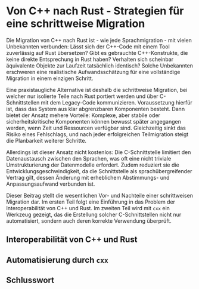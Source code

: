 # Von C++ nach Rust - Strategien für eine schrittweise Migration

Die Migration von C++ nach Rust ist - wie jede Sprachmigration - mit vielen Unbekannten verbunden: 
Lässt sich der C++-Code mit einem Tool zuverlässig auf Rust übersetzen? 
Gibt es gebrauchte C++-Konstrukte, die keine direkte Entsprechung in Rust haben?
Verhalten sich scheinbar äquivalente Objekte zur Laufzeit tatsächlich identisch?
Solche Unbekannten erschweren eine realistische Aufwandsschätzung für eine vollständige Migration in einem einzigen Schritt.

Eine praxistaugliche Alternative ist deshalb die schrittweise Migration, bei welcher nur isolierte Teile nach Rust portiert werden und über C-Schnittstellen mit dem Legacy-Code kommunizieren.
Voraussetzung hierfür ist, dass das System aus klar abgrenzbaren Komponenten besteht.
Dann bietet der Ansatz mehere Vorteile:
Komplexe, aber stabile oder sicherheitskritische Komponenten können bewusst später angegangen werden, wenn Zeit und Ressourcen verfügbar sind.
Gleichzeitig sinkt das Risiko eines Fehlschlags, und nach jeder erfolgreichen Teilmigration steigt die Planbarkeit weiterer Schritte.

Allerdings ist dieser Ansatz nicht kostenlos:
Die C-Schnittstelle limitiert den Datenaustausch zwischen den Sprachen, was oft eine nicht triviale Umstrukturierung der Datenmodelle erfordert.
Zudem reduziert sie die Entwicklungsgeschwindigkeit, da die Schnittstelle als sprachübergreifender Vertrag gilt, dessen Änderung mit erheblichem Abstimmungs- und Anpassungsaufwand verbunden ist.

Dieser Beitrag stellt die wesentlichen Vor- und Nachteile einer schrittweisen Migration dar.
Im ersten Teil folgt eine Einführung in das Problem der Interoperabilität von C++ und Rust.
Im zweiten Teil wird mit `cxx` ein Werkzeug gezeigt, das die Erstellung solcher C-Schnittstellen nicht nur automatisiert, sondern auch deren korrekte Verwendung überprüft.

## Interoperabilität von C++ und Rust


## Automatisierung durch `cxx`


## Schlusswort


